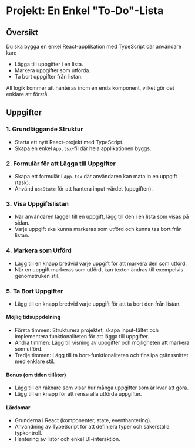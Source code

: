 # Projekt: En Enkel "To-Do"-Lista

## Översikt
Du ska bygga en enkel React-applikation med TypeScript där användare kan:
- Lägga till uppgifter i en lista.
- Markera uppgifter som utförda.
- Ta bort uppgifter från listan.

All logik kommer att hanteras inom en enda komponent, vilket gör det enklare att förstå.

## Uppgifter

### 1. Grundläggande Struktur
- Starta ett nytt React-projekt med TypeScript.
- Skapa en enkel `App.tsx`-fil där hela applikationen byggs.

### 2. Formulär för att Lägga till Uppgifter
- Skapa ett formulär i `App.tsx` där användaren kan mata in en uppgift (task).
- Använd `useState` för att hantera input-värdet (uppgiften).

### 3. Visa Uppgiftslistan
- När användaren lägger till en uppgift, lägg till den i en lista som visas på sidan.
- Varje uppgift ska kunna markeras som utförd och kunna tas bort från listan.

### 4. Markera som Utförd
- Lägg till en knapp bredvid varje uppgift för att markera den som utförd.
- När en uppgift markeras som utförd, kan texten ändras till exempelvis genomstruken stil.

### 5. Ta Bort Uppgifter
- Lägg till en knapp bredvid varje uppgift för att ta bort den från listan.

#### Möjlig tidsuppdelning

* Första timmen: Strukturera projektet, skapa input-fältet och implementera funktionaliteten för att lägga till uppgifter.
* Andra timmen: Lägg till visning av uppgifter och möjligheten att markera som utförd.
* Tredje timmen: Lägg till ta bort-funktionaliteten och finslipa gränssnittet med enklare stil.

#### Bonus (om tiden tillåter)

* Lägg till en räknare som visar hur många uppgifter som är kvar att göra.
* Lägg till en knapp för att rensa alla utförda uppgifter.

#### Lärdomar

* Grunderna i React (komponenter, state, eventhantering).
* Användning av TypeScript för att definiera typer och säkerställa typkontroll.
* Hantering av listor och enkel UI-interaktion.
